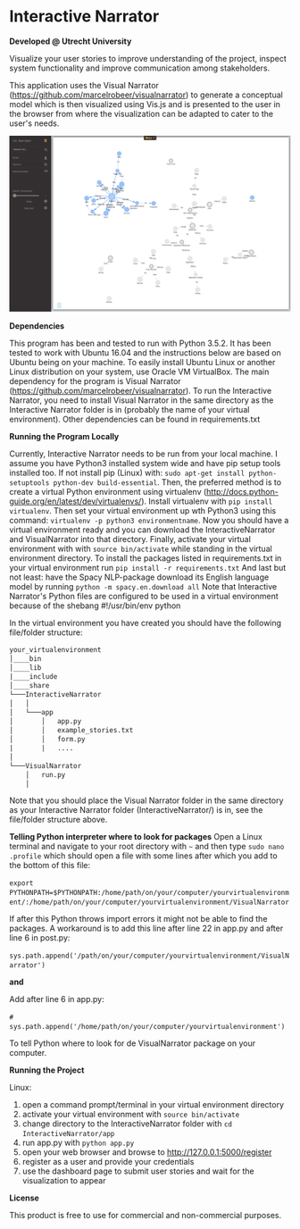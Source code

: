 # Interactive Narrator
**Developed @ Utrecht University**

Visualize your user stories to improve understanding of the project, inspect system functionality 
and improve communication among stakeholders.

This application uses the Visual Narrator (https://github.com/marcelrobeer/visualnarrator) to generate a conceptual model which is then
visualized using Vis.js and is presented to the user in the browser from where the visualization can be adapted to cater to the 
user's needs.

![alt tag](https://github.com/Gionimo/InteractiveNarrator/blob/master/Screenshot%20Interactive%20Narrator2.png)

**Dependencies**

This program has been and tested to run with Python 3.5.2. It has been tested to work with Ubuntu 16.04 and the instructions below are based on Ubuntu being on your machine. 
To easily install Ubuntu Linux or another Linux distribution on your system, use Oracle VM VirtualBox. The main dependency for the program is Visual Narrator (https://github.com/marcelrobeer/visualnarrator). 
To run the Interactive Narrator, you need to install Visual Narrator in the same directory as the Interactive Narrator folder is in (probably the name of your virtual environment). Other dependencies can be found in requirements.txt


**Running the Program Locally**

Currently, Interactive Narrator needs to be run from your local machine. I assume you have Python3 installed system wide and have pip setup tools installed too. 
If not install pip (Linux) with: `sudo apt-get install python-setuptools python-dev build-essential`. Then, the preferred method is to create a virtual Python environment using virtualenv 
(http://docs.python-guide.org/en/latest/dev/virtualenvs/). Install virtualenv with `pip install virtualenv`. Then set your virtual environment up wth Python3 using this command: `virtualenv -p python3 environmentname`. 
Now you should have a virtual environment ready and you can download the InteractiveNarrator and VisualNarrator into that directory. Finally, activate your virtual environment with with `source bin/activate` 
while standing in the virtual environment directory. To install the packages listed in requirements.txt in your virtual environment 
run `pip install -r requirements.txt`
And last but not least: have the Spacy NLP-package download its English language model by running `python -m spacy.en.download all`
Note that Interactive Narrator's Python files are configured to be used in a virtual environment because of the shebang #!/usr/bin/env python

In the virtual environment you have created you should have the following file/folder structure:

```
your_virtualenvironment
│____bin
│____lib  
|____include
│____share
└───InteractiveNarrator
│   │
│   └───app
│       │   app.py
│       │   example_stories.txt
│       │   form.py
|       |   ....
│   
└───VisualNarrator
    │   run.py
    │
```
Note that you should place the Visual Narrator folder in the same directory as your
Interactive Narrator folder (InteractiveNarrator/)  is in, see the file/folder structure above.

**Telling Python interpreter where to look for packages**
Open a Linux terminal and navigate to your root directory with `~` and then type `sudo nano .profile`
which should open a file with some lines after which you add to the bottom of this file:

`export PYTHONPATH=$PYTHONPATH:/home/path/on/your/computer/yourvirtualenvironment/:/home/path/on/your/computer/yourvirtualenvironment/VisualNarrator`

If after this Python throws import errors it might not be able to find the packages.
A workaround is to add this line after line 22 in app.py and after line 6 in post.py:
   
   `sys.path.append('/path/on/your/computer/yourvirtualenvironment/VisualNarrator')`
   
   **and**
   
Add after line 6 in app.py:
 
   `# sys.path.append('/home/path/on/your/computer/yourvirtualenvironment')`
    
To tell Python where to look for de VisualNarrator package on your computer.


**Running the Project**

Linux:

1. open a command prompt/terminal in your virtual environment directory
2. activate your virtual environment with `source bin/activate`
3. change directory to the InteractiveNarrator folder with `cd InteractiveNarrator/app`
4. run app.py with `python app.py`
5. open your web browser and browse to http://127.0.0.1:5000/register
6. register as a user and provide your credentials
7. use the dashboard page to submit user stories and wait for the visualization to appear


**License**

This product is free to use for commercial and non-commercial purposes.
